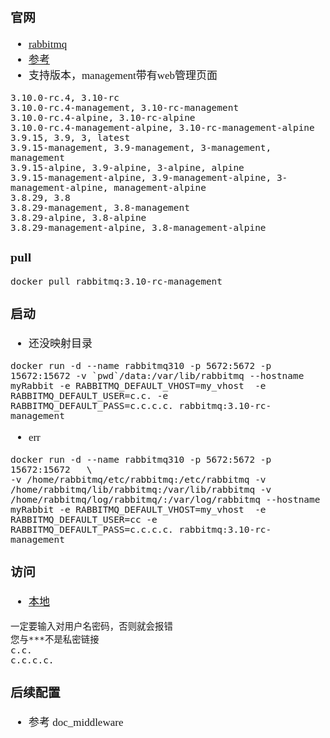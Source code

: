 <span  style="font-family: Simsun,serif; font-size: 17px; ">

### 官网

- [rabbitmq](https://hub.docker.com/_/rabbitmq)
- [参考](https://www.cnblogs.com/yufeng218/p/9452621.html)
- 支持版本，management带有web管理页面

~~~
3.10.0-rc.4, 3.10-rc
3.10.0-rc.4-management, 3.10-rc-management
3.10.0-rc.4-alpine, 3.10-rc-alpine
3.10.0-rc.4-management-alpine, 3.10-rc-management-alpine
3.9.15, 3.9, 3, latest
3.9.15-management, 3.9-management, 3-management, management
3.9.15-alpine, 3.9-alpine, 3-alpine, alpine
3.9.15-management-alpine, 3.9-management-alpine, 3-management-alpine, management-alpine
3.8.29, 3.8
3.8.29-management, 3.8-management
3.8.29-alpine, 3.8-alpine
3.8.29-management-alpine, 3.8-management-alpine
~~~

### pull

~~~
docker pull rabbitmq:3.10-rc-management
~~~

### 启动

- 还没映射目录

~~~
docker run -d --name rabbitmq310 -p 5672:5672 -p 15672:15672 -v `pwd`/data:/var/lib/rabbitmq --hostname myRabbit -e RABBITMQ_DEFAULT_VHOST=my_vhost  -e RABBITMQ_DEFAULT_USER=c.c. -e RABBITMQ_DEFAULT_PASS=c.c.c.c. rabbitmq:3.10-rc-management
~~~

- err

~~~
docker run -d --name rabbitmq310 -p 5672:5672 -p 15672:15672   \
-v /home/rabbitmq/etc/rabbitmq:/etc/rabbitmq -v /home/rabbitmq/lib/rabbitmq:/var/lib/rabbitmq -v /home/rabbitmq/log/rabbitmq/:/var/log/rabbitmq --hostname myRabbit -e RABBITMQ_DEFAULT_VHOST=my_vhost  -e RABBITMQ_DEFAULT_USER=cc -e RABBITMQ_DEFAULT_PASS=c.c.c.c. rabbitmq:3.10-rc-management
~~~

### 访问

- [本地](127.0.0.1:15672)

~~~
一定要输入对用户名密码，否则就会报错
您与***不是私密链接
c.c.
c.c.c.c.
~~~

### 后续配置

- 参考 doc_middleware

</span>
